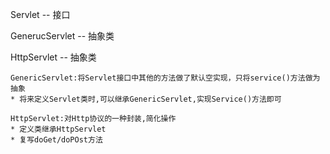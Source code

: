 Servlet -- 接口
>>
GenerucServlet -- 抽象类
>>
HttpServlet -- 抽象类

    GenericServlet:将Servlet接口中其他的方法做了默认空实现，只将service()方法做为抽象
    * 将来定义Servlet类时,可以继承GenericServlet,实现Service()方法即可
    
    HttpServlet:对Http协议的一种封装,简化操作
    * 定义类继承HttpServlet
    * 复写doGet/doPOst方法
    
